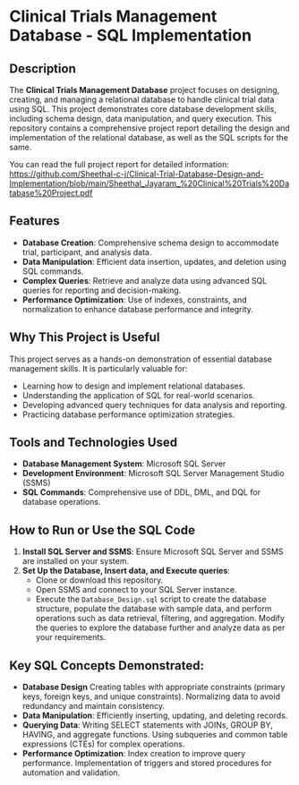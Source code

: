 # Clinical Trials Management Database - SQL Implementation

## Description
The **Clinical Trials Management Database** project focuses on designing, creating, and managing a relational database to handle clinical trial data using SQL. This project demonstrates core database development skills, including schema design, data manipulation, and query execution. This repository contains a comprehensive project report detailing the design and implementation of the relational database, as well as the SQL scripts for the same.

You can read the full project report for detailed information:
https://github.com/Sheethal-c-j/Clinical-Trial-Database-Design-and-Implementation/blob/main/Sheethal_Jayaram_%20Clinical%20Trials%20Database%20Project.pdf

## Features
- **Database Creation**: Comprehensive schema design to accommodate trial, participant, and analysis data.
- **Data Manipulation**: Efficient data insertion, updates, and deletion using SQL commands.
- **Complex Queries**: Retrieve and analyze data using advanced SQL queries for reporting and decision-making.
- **Performance Optimization**: Use of indexes, constraints, and normalization to enhance database performance and integrity.

## Why This Project is Useful
This project serves as a hands-on demonstration of essential database management skills. It is particularly valuable for:
- Learning how to design and implement relational databases.
- Understanding the application of SQL for real-world scenarios.
- Developing advanced query techniques for data analysis and reporting.
- Practicing database performance optimization strategies.

## Tools and Technologies Used
- **Database Management System**: Microsoft SQL Server
- **Development Environment**: Microsoft SQL Server Management Studio (SSMS)
- **SQL Commands**: Comprehensive use of DDL, DML, and DQL for database operations.

## How to Run or Use the SQL Code
1. **Install SQL Server and SSMS**: Ensure Microsoft SQL Server and SSMS are installed on your system.
2. **Set Up the Database, Insert data, and Execute queries**:
   - Clone or download this repository.
   - Open SSMS and connect to your SQL Server instance.
   - Execute the `Database_Design.sql` script to create the database structure, populate the database with sample data, and perform operations such as data retrieval, filtering, and aggregation. Modify the queries to explore the database further and analyze data as per your requirements.


## Key SQL Concepts Demonstrated:
- **Database Design**
  Creating tables with appropriate constraints (primary keys, foreign keys, and unique constraints).
  Normalizing data to avoid redundancy and maintain consistency.
- **Data Manipulation**:
  Efficiently inserting, updating, and deleting records.
- **Querying Data**:
  Writing SELECT statements with JOINs, GROUP BY, HAVING, and aggregate functions.
  Using subqueries and common table expressions (CTEs) for complex operations.
- **Performance Optimization**:
  Index creation to improve query performance.
  Implementation of triggers and stored procedures for automation and validation.
